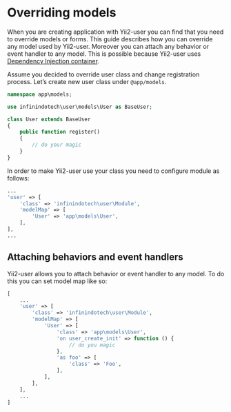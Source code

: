 # Overriding models

When you are creating application with Yii2-user you can find that you need to override models or forms. This guide
describes how you can override any model used by Yii2-user. Moreover you can attach any behavior or event handler to any
model. This is possible because Yii2-user uses [Dependency Injection container](https://github.com/yiisoft/yii2/blob/master/docs/guide/concept-di-container.md).

Assume you decided to override user class and change registration process. Let’s create new user class under `@app/models`.

```php
namespace app\models;

use infinindotech\user\models\User as BaseUser;

class User extends BaseUser
{
    public function register()
    {
        // do your magic
    }
}
```

In order to make Yii2-user use your class you need to configure module as follows:

```php
...
'user' => [
    'class' => 'infinindotech\user\Module',
    'modelMap' => [
        'User' => 'app\models\User',
    ],
],
...
```

## Attaching behaviors and event handlers

Yii2-user allows you to attach behavior or event handler to any model. To do this you can set model map like so:

```php
[
    ...
    'user' => [
        'class' => 'infinindotech\user\Module',
        'modelMap' => [
            'User' => [
                'class' => 'app\models\User',
                'on user_create_init' => function () {
                    // do you magic
                },
                'as foo' => [
                    'class' => 'Foo',
                ],
            ],
        ],
    ],
    ...
]
```

